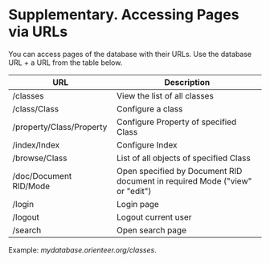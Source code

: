 # Supplementary. Accessing Pages via URLs

You can access pages of the database with their URLs. Use the database URL + a URL from the table below.


| URL | Description |
| -- | -- |
| /classes | View the list of all classes |
| /class/Class | Configure a class |
| /property/Class/Property | Configure Property of specified Class |
| /index/Index | Configure Index |
| /browse/Class |List of all objects of specified Class |
| /doc/Document RID/Mode | Open specified by Document RID document in required Mode ("view" or "edit") |
| /login | Login page |
| /logout | Logout current user |
| /search | Open search page |

Example: *mydatabase.orienteer.org/classes*.